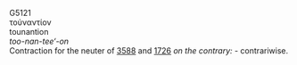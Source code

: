 <body>
  <p>G5121<br>  τοὐναντίον  <br> tounantion  <br><i>too-nan-tee‘-on </i><br>Contraction for the neuter of <a href="g3588.htm">3588</a> and <a href="g1726.htm">1726</a>  <i>on</i> <i>the</i> <i>contrary:</i> - contrariwise.<br></p>
 </body>